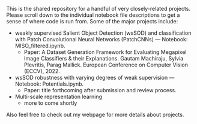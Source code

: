 This is the shared repository for a handful of very closely-related projects. Please scroll down to the individual notebook file descriptions to get a sense of where code is run from. Some of the major projects include:

* weakly supervised Salient Object Detection (wsSOD) and classification with Patch Convolutional Neural Networks (PatchCNNs) 
  — Notebook: MISO_filtered.ipynb.
  - Paper: A Dataset Generation Framework for Evaluating Megapixel Image Classifiers & their Explanations. Gautam Machiraju, Sylvia Plevritis, Parag Mallick. European Conference on Computer Vision (ECCV), 2022.
* wsSOD robustness with varying degrees of weak supervision 
  — Notebook: Potentials.ipynb. 
  - Paper: title forthcoming after submission and review process.
* Multi-scale representation learning
  - more to come shortly

 Also feel free to check out my webpage for more details about projects.
